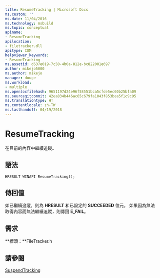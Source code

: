 ```yaml
---
title: ResumeTracking | Microsoft Docs
ms.custom: ''
ms.date: 11/04/2016
ms.technology: msbuild
ms.topic: conceptual
apiname:
- ResumeTracking
apilocation:
- filetracker.dll
apitype: COM
helpviewer_keywords:
- ResumeTracking
ms.assetid: d637e019-7c50-4b0a-812e-bc822001e697
author: mikejo5000
ms.author: mikejo
manager: douge
ms.workload:
- multiple
ms.openlocfilehash: 9651197d24e96f58551bca5cfde5ec60b25bfa09
ms.sourcegitcommit: 42ea834b446ac65c679fa1043f853bea5f1c9c95
ms.translationtype: HT
ms.contentlocale: zh-TW
ms.lasthandoff: 04/19/2018
---
```

# <a name="resumetracking"></a>ResumeTracking
在目前的內容中繼續追蹤。  
  
## <a name="syntax"></a>語法  
  
```  
HRESULT WINAPI ResumeTracking();  
```  
  
## <a name="return-value"></a>傳回值  
 如已繼續追蹤，則為 **HRESULT** 和已設定的 **SUCCEEDED** 位元。 如果因為無法取得內容而無法繼續追蹤，則傳回 **E_FAIL**。  
  
## <a name="requirements"></a>需求  
 **標頭：**FileTracker.h  
  
## <a name="see-also"></a>請參閱  
 [SuspendTracking](../msbuild/suspendtracking.md)